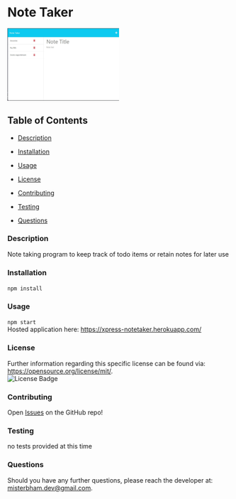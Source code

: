 # Note Taker

<img src="./public/images/express-noteTaker.jpg" width=50% height=50%>

## Table of Contents 
* [Description](#Description) 

* [Installation](#Installation) 

* [Usage](#Usage) 

* [License](#License) 

* [Contributing](#Contributing) 

* [Testing](#Testing) 

* [Questions](#Questions) 

### Description
Note taking program to keep track of todo items or retain notes for later use

### Installation
`npm install`

### Usage
`npm start` <br>
Hosted application here: <a href="https://xpress-notetaker.herokuapp.com/" target="_blank">https://xpress-notetaker.herokuapp.com/</a>

### License 
Further information regarding this specific license can be found via: https://opensource.org/license/mit/. <br>
![License Badge](https://img.shields.io/badge/License-MIT-yellow.svg)

### Contributing
Open <a href="https://github.com/MisterBham/express-noteTaker/issues" target="_blank">Issues</a> on the GitHub repo!

### Testing
no tests provided at this time

### Questions
Should you have any further questions, please reach the developer at: <a href="mailto:misterbham.dev@gmail.com">misterbham.dev@gmail.com</a>. 

